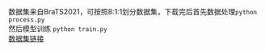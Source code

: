 数据集来自BraTS2021，可按照8:1:1划分数据集，下载完后首先数据处理```python process.py``` 
<br>
然后模型训练
```python train.py``` <br>
[数据集链接](https://www.kaggle.com/datasets/dschettler8845/brats-2021-task1)